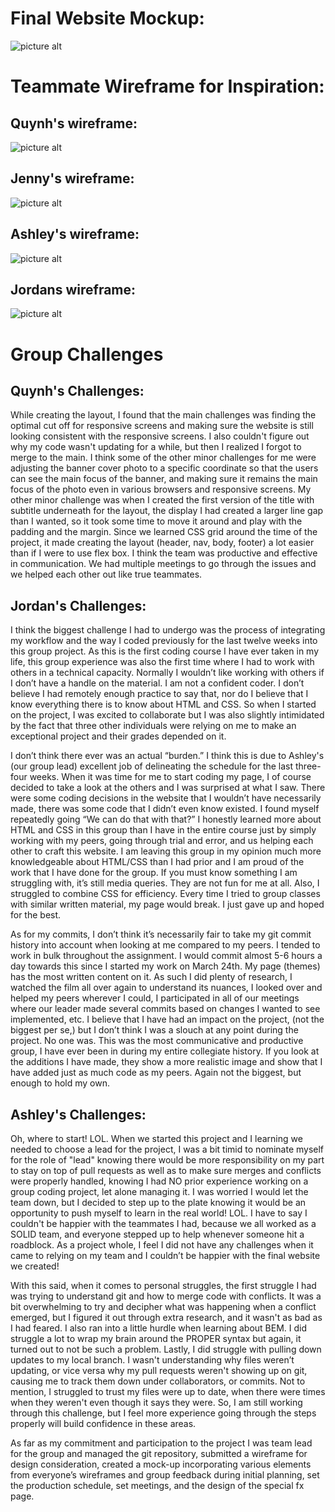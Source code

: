# Final Website Mockup:

![picture alt](./image/Mock-Up.jpg "Mock Up for Webpage")

# Teammate Wireframe for Inspiration:

## Quynh's wireframe:
![picture alt](./image/quynhmockup.png "Quynh's wireframe")

## Jenny's wireframe:
![picture alt](./image/Jenny%20Mockup.jpg "Jenny's wireframe")

## Ashley's wireframe:
![picture alt](./image/Ashley%20Wireframe.jpg "Ashley.s Wireframe")

## Jordans wireframe:
![picture alt](./image/Jordan%20Wireframe.jpg "Jordan's Wireframe")

# Group Challenges 

## Quynh's Challenges:

While creating the layout, I found that the main challenges was finding the optimal cut off for responsive screens and making sure the website is still looking consistent with the responsive screens. I also couldn't figure out why my code wasn't updating for a while, but then I realized I forgot to merge to the main. I think some of the other minor challenges for me were adjusting the banner cover photo to a specific coordinate so that the users can see the main focus of the banner, and making sure it remains the main focus of the photo even in various browsers and responsive screens. My other minor challenge was when I created the first version of the title with subtitle underneath for the layout, the display I had created a larger line gap than I wanted, so it took some time to move it around and play with the padding and the margin. Since we learned CSS grid around the time of the project, it made creating the layout (header, nav, body, footer) a lot easier than if I were to use flex box. I think the team was productive and effective in communication. We had multiple meetings to go through the issues and we helped each other out like true teammates. 


## Jordan's Challenges:

I think the biggest challenge I had to undergo was the process of integrating my workflow and the way I coded previously for the last twelve weeks into this group project. As this is the first coding course I have ever taken in my life, this group experience was also the first time where I had to work with others in a technical capacity. Normally I wouldn’t like working with others if I don’t have a handle on the material. I am not a confident coder. I don’t believe I had remotely enough practice to say that, nor do I believe that I know everything there is to know about HTML and CSS. So when I started on the project, I was excited to collaborate but I was also slightly intimidated by the fact that three other individuals were relying on me to make an exceptional project and their grades depended on it. 

I don’t think there ever was an actual “burden.” I think this is due to Ashley's (our group lead) excellent job of delineating the schedule for the last three-four weeks. When it was time for me to start coding my page, I of course decided to take a look at the others and I was surprised at what I saw. There were some coding decisions in the website that I wouldn’t have necessarily made, there was some code that I didn’t even know existed. I found myself repeatedly going “We can do that with that?” I honestly learned more about HTML and CSS in this group than I have in the entire course just by simply working with my peers, going through trial and error, and us helping each other to craft this website. I am leaving this group in my opinion much more knowledgeable about HTML/CSS than I had prior and I am proud of the work that I have done for the group. If you must know something I am struggling with, it’s still media queries. They are not fun for me at all. Also, I struggled to combine CSS for efficiency. Every time I tried to group classes with similar written material, my page would break. I just gave up and hoped for the best. 

As for my commits, I don’t think it’s necessarily fair to take my git commit history into account when looking at me compared to my peers. I tended to work in bulk throughout the assignment. I would commit almost 5-6 hours a day towards this since I started my work on March 24th. My page (themes) has the most written content on it. As such I did plenty of research, I watched the film all over again to understand its nuances, I looked over and helped my peers wherever I could, I participated in all of our meetings where our leader made several commits based on changes I wanted to see implemented, etc. I believe that I have had an impact on the project, (not the biggest per se,) but I don’t think I was a slouch at any point during the project. No one was. This was the most communicative and productive group, I have ever been in during my entire collegiate history. If you look at the additions I have made, they show a more realistic image and show that I have added just as much code as my peers. Again not the biggest, but enough to hold my own.


## Ashley's Challenges:

Oh, where to start! LOL. When we started this project and I learning we needed to choose a lead for the project, I was a bit timid to nominate myself for the role of "lead" knowing there would be more responsibility on my part to stay on top of pull requests as well as to make sure merges and conflicts were properly handled, knowing I had NO prior experience working on a group coding project, let alone managing it. I was worried I would let the team down, but I decided to step up to the plate knowing it would be an opportunity to push myself to learn in the real world! LOL. I have to say I couldn't be happier with the teammates I had, because we all worked as a SOLID team, and everyone stepped up to help whenever someone hit a roadblock. As a project whole, I feel I did not have any challenges when it came to relying on my team and I couldn’t be happier with the final website we created! 

With this said, when it comes to personal struggles, the first struggle I had was trying to understand git and how to merge code with conflicts. It was a bit overwhelming to try and decipher what was happening when a conflict emerged, but I figured it out through extra research, and it wasn't as bad as I had feared. I also ran into a little hurdle when learning about BEM. I did struggle a lot to wrap my brain around the PROPER syntax but again, it turned out to not be such a problem. Lastly, I did struggle with pulling down updates to my local branch. I wasn't understanding why files weren’t updating, or vice versa why my pull requests weren't showing up on git, causing me to track them down under collaborators, or commits. Not to mention, I struggled to trust my files were up to date, when there were times when they weren't even though it says they were. So, I am still working through this challenge, but I feel more experience going through the steps properly will build confidence in these areas. 

As far as my commitment and participation to the project I was team lead for the group and managed the git repository, submitted a wireframe for design consideration, created a mock-up incorporating various elements from everyone’s wireframes and group feedback during initial planning, set the production schedule, set meetings, and the design of the special fx page. 
